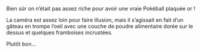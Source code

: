 Bien sûr on n’était pas assez riche pour avoir une vraie Pokéball
plaquée or !

La caméra est assez loin pour faire illusion, mais il s’agissait en fait d’un
gâteau en trompe l’oeil avec une couche de poudre alimentaire dorée
sur le dessus et quelques framboises incrustées.

Plutôt bon…
